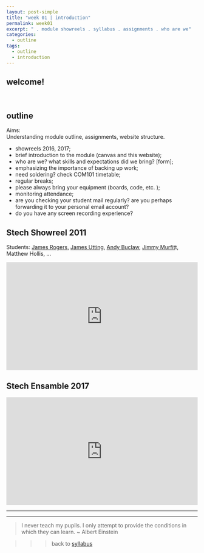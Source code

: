 ```yaml
---
layout: post-simple
title: "week 01 | introduction"
permalink: week01
excerpt: " . module showreels . syllabus . assignments . who are we"
categories:
  - outline
tags:
  - outline
  - introduction
---
```


## welcome!

<br>

## outline

Aims:   
Understanding module outline, assignments, website structure.


* showreels 2016, 2017;
* brief introduction to the module (canvas and this website);
* who are we? what skills and expectations did we bring? [form];
* emphasizing the importance of backing up work;
* need soldering? check COM101 timetable;
* regular breaks;
* please always bring your equipment (boards, code, etc. );
* monitoring attendance;
* are you checking your student mail regularly? are you perhaps forwarding it to your personal email account?
* do you have any screen recording experience?

## Stech Showreel 2011

Students: [James Rogers](https://www.simplysonicstudios.com/), [James Utting](https://www.linkedin.com/in/james-utting-42577760/), [Andy Buclaw](https://andybuclaw.bandcamp.com/), [Jimmy Murfit](https://toxicdwarf.wordpress.com/)t, Matthew Hollis, …


<style>.embed-container { position: relative; padding-bottom: 56.25%; height: 0; overflow: hidden; max-width: 100%; } .embed-container iframe, .embed-container object, .embed-container embed { position: absolute; top: 0; left: 0; width: 100%; height: 100%; }</style><div class='embed-container'><iframe src='https://player.vimeo.com/video/40533540' frameborder='0' webkitAllowFullScreen mozallowfullscreen allowFullScreen></iframe></div>

## Stech Ensamble 2017

<div style="left: 0; width: 100%; height: 0; position: relative; padding-bottom: 56.2493%;"><iframe src="https://www.youtube.com/embed/QVUH9u_w1uY?rel=0&amp;showinfo=0" style="border: 0; top: 0; left: 0; width: 100%; height: 100%; position: absolute;" allowfullscreen scrolling="no"></iframe></div>

---
---

> I never teach my pupils. I only attempt to provide the conditions in which they can learn.  ~ Albert Einstein

>>> back to [syllabus](../aru2018#syllabus)
